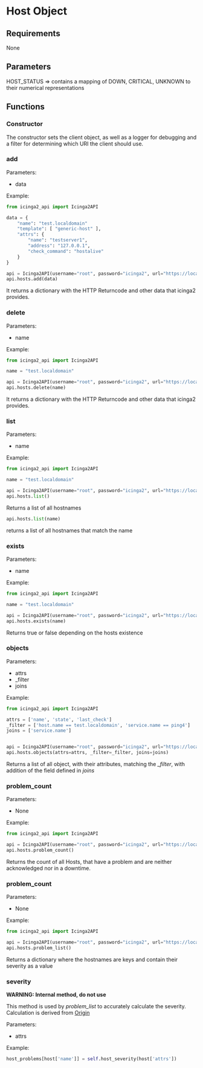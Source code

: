 [7bf95750]: https://github.com/Icinga/icingaweb2/blob/master/modules/monitoring/library/Monitoring/Backend/Ido/Query/ServicestatusQuery.php "Origin of the severity calculation"

# Host Object

## Requirements
None

## Parameters

HOST_STATUS => contains a mapping of DOWN, CRITICAL, UNKNOWN to their numerical representations

## Functions

### Constructor
The constructor sets the client object, as well as a logger for debugging and a filter for determining which URI the client should use.

### add

Parameters:
- data

Example:
```python
from icinga2_api import Icinga2API

data = {
    "name": "test.localdomain"
    "template": [ "generic-host" ],
    "attrs": {
        "name": "testserver1",
        "address": "127.0.0.1",
        "check_command": "hostalive"
    }
}

api = Icinga2API(username="root", password="icinga2", url="https://localhost:5665")
api.hosts.add(data)
```

It returns a dictionary with the HTTP Returncode and other data that icinga2 provides.


### delete

Parameters:
- name

Example:
```python
from icinga2_api import Icinga2API

name = "test.localdomain"

api = Icinga2API(username="root", password="icinga2", url="https://localhost:5665")
api.hosts.delete(name)
```

It returns a dictionary with the HTTP Returncode and other data that icinga2 provides.

### list

Parameters:
- name

Example:
```python
from icinga2_api import Icinga2API

name = "test.localdomain"

api = Icinga2API(username="root", password="icinga2", url="https://localhost:5665")
api.hosts.list()
```
Returns a list of all hostnames

```python
api.hosts.list(name)
```
returns a list of all hostnames that match the name

### exists

Parameters:
- name

Example:
```python
from icinga2_api import Icinga2API

name = "test.localdomain"

api = Icinga2API(username="root", password="icinga2", url="https://localhost:5665")
api.hosts.exists(name)
```
Returns true or false depending on the hosts existence

### objects

Parameters:
- attrs
- _filter
- joins

Example:
```python
from icinga2_api import Icinga2API

attrs = ['name', 'state', 'last_check']
_filter = ['host.name == test.localdomain', 'service.name == ping4']
joins = ['service.name']


api = Icinga2API(username="root", password="icinga2", url="https://localhost:5665")
api.hosts.objects(attrs=attrs, _filter=_filter, joins=joins)
```
Returns a list of all object, with their attributes, matching the _\_filter_, with addition of the field defined in _joins_

### problem_count

Parameters:
- None

Example:
```python
from icinga2_api import Icinga2API

api = Icinga2API(username="root", password="icinga2", url="https://localhost:5665")
api.hosts.problem_count()
```
Returns the count of all Hosts, that have a problem and are neither acknowledged nor in a downtime.

### problem_count

Parameters:
- None

Example:
```python
from icinga2_api import Icinga2API

api = Icinga2API(username="root", password="icinga2", url="https://localhost:5665")
api.hosts.problem_list()
```
Returns a dictionary where the hostnames are keys and contain their severity as a value


### severity
**WARNING: Internal method, do not use**

This method is used by _problem_list_ to accurately calculate the severity. Calculation is derived from [Origin][7bf95750]

Parameters:
- attrs

Example:
```python
host_problems[host['name']] = self.host_severity(host['attrs'])
```
